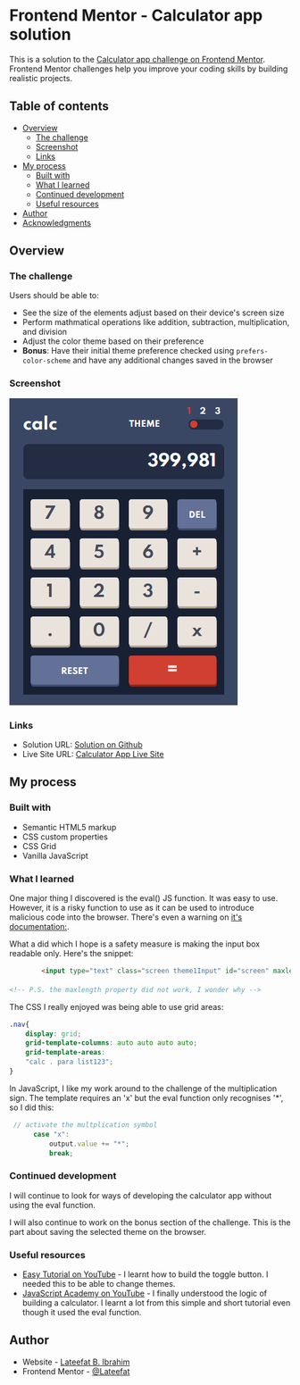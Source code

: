 # Frontend Mentor - Calculator app solution

This is a solution to the [Calculator app challenge on Frontend Mentor](https://www.frontendmentor.io/challenges/calculator-app-9lteq5N29). Frontend Mentor challenges help you improve your coding skills by building realistic projects. 

## Table of contents

- [Overview](#overview)
  - [The challenge](#the-challenge)
  - [Screenshot](#screenshot)
  - [Links](#links)
- [My process](#my-process)
  - [Built with](#built-with)
  - [What I learned](#what-i-learned)
  - [Continued development](#continued-development)
  - [Useful resources](#useful-resources)
- [Author](#author)
- [Acknowledgments](#acknowledgments)


## Overview

### The challenge

Users should be able to:

- See the size of the elements adjust based on their device's screen size
- Perform mathmatical operations like addition, subtraction, multiplication, and division
- Adjust the color theme based on their preference
- **Bonus**: Have their initial theme preference checked using `prefers-color-scheme` and have any additional changes saved in the browser

### Screenshot

![Screenshot](./screenshot.png)

### Links

- Solution URL: [Solution on Github](https://github.com/Lateefat/calculator-app-project)
- Live Site URL: [Calculator App Live Site](https://calculator-app-lateefat.netlify.app/)

## My process

### Built with

- Semantic HTML5 markup
- CSS custom properties
- CSS Grid
- Vanilla JavaScript

### What I learned

One major thing I discovered is the eval() JS function. It was easy to use. However, it is a risky function to use as it can be used to introduce malicious code into the browser. There's even a warning on [it's documentation:](https://developer.mozilla.org/en-US/docs/Web/JavaScript/Reference/Global_Objects/eval).

What a did which I hope is a safety measure is making the input box readable only. Here's the snippet:

```html
        <input type="text" class="screen theme1Input" id="screen" maxlength="20" readonly>

<!-- P.S. the maxlength property did not work, I wonder why -->
```
The CSS I really enjoyed was being able to use grid areas:
```css
.nav{
    display: grid;
    grid-template-columns: auto auto auto auto;
    grid-template-areas: 
    "calc . para list123";
}
```
In JavaScript, I like my work around to the challenge of the multiplication sign. The template requires an 'x' but the eval function only recognises '*', so I did this:
```js
 // activate the multplication symbol
      case "x":
          output.value += "*";
          break;
```

### Continued development

I will continue to look for ways of developing the calculator app without using the eval function.

I will also continue to work on the bonus section of the challenge. This is the part about saving the selected theme on the browser.

### Useful resources

- [Easy Tutorial on YouTube](https://youtu.be/RlC1bawrcbk) - I learnt how to build the toggle button. I needed this to be able to change themes.
- [JavaScript Academy on YouTube](https://youtu.be/QS6Y0ezhyCs) - I finally understood the logic of building a calculator. I learnt a lot from this simple and short tutorial even though it used the eval function.


## Author

- Website - [Lateefat B. Ibrahim](https://www.your-site.com)
- Frontend Mentor - [@Lateefat](https://www.frontendmentor.io/profile/Lateefat)

